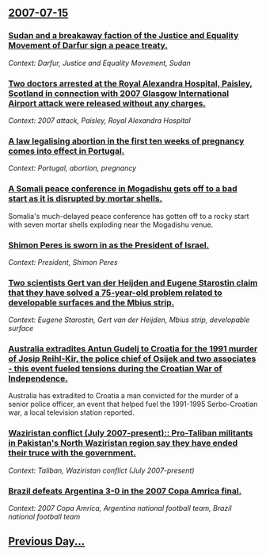 ## [2007-07-15](/news/2007/07/15/index.md)

### [ Sudan and a breakaway faction of the Justice and Equality Movement of Darfur sign a peace treaty. ](/news/2007/07/15/sudan-and-a-breakaway-faction-of-the-justice-and-equality-movement-of-darfur-sign-a-peace-treaty.md)
_Context: Darfur, Justice and Equality Movement, Sudan_

### [ Two doctors arrested at the Royal Alexandra Hospital, Paisley, Scotland in connection with 2007 Glasgow International Airport attack were released without any charges. ](/news/2007/07/15/two-doctors-arrested-at-the-royal-alexandra-hospital-paisley-scotland-in-connection-with-2007-glasgow-international-airport-attack-were-r.md)
_Context: 2007 attack, Paisley, Royal Alexandra Hospital_

### [ A law legalising abortion in the first ten weeks of pregnancy comes into effect in Portugal. ](/news/2007/07/15/a-law-legalising-abortion-in-the-first-ten-weeks-of-pregnancy-comes-into-effect-in-portugal.md)
_Context: Portugal, abortion, pregnancy_

### [ A Somali peace conference in Mogadishu gets off to a bad start as it is disrupted by mortar shells. ](/news/2007/07/15/a-somali-peace-conference-in-mogadishu-gets-off-to-a-bad-start-as-it-is-disrupted-by-mortar-shells.md)
Somalia&#039;s much-delayed peace conference has gotten off to a rocky start with seven mortar shells exploding near the Mogadishu venue.

### [ Shimon Peres is sworn in as the President of Israel. ](/news/2007/07/15/shimon-peres-is-sworn-in-as-the-president-of-israel.md)
_Context: President, Shimon Peres_

### [ Two scientists Gert van der Heijden and Eugene Starostin claim that they have solved a 75-year-old problem related to developable surfaces and the Mbius strip. ](/news/2007/07/15/two-scientists-gert-van-der-heijden-and-eugene-starostin-claim-that-they-have-solved-a-75-year-old-problem-related-to-developable-surfaces.md)
_Context: Eugene Starostin, Gert van der Heijden, Mbius strip, developable surface_

### [ Australia extradites Antun Gudelj to Croatia for the 1991 murder of Josip Reihl-Kir, the police chief of Osijek and two associates - this event fueled tensions during the Croatian War of Independence. ](/news/2007/07/15/australia-extradites-antun-gudelj-to-croatia-for-the-1991-murder-of-josip-reihl-kir-the-police-chief-of-osijek-and-two-associates-this-e.md)
Australia has extradited to Croatia a man convicted for the murder of a senior police officer, an event that helped fuel the 1991-1995 Serbo-Croatian war, a local television station reported.

### [ Waziristan conflict (July 2007-present):: Pro-Taliban militants in Pakistan's North Waziristan region say they have ended their truce with the government. ](/news/2007/07/15/waziristan-conflict-july-2007-present-pro-taliban-militants-in-pakistan-s-north-waziristan-region-say-they-have-ended-their-truce-with.md)
_Context: Taliban, Waziristan conflict (July 2007-present)_

### [ Brazil defeats Argentina 3-0 in the 2007 Copa Amrica final. ](/news/2007/07/15/brazil-defeats-argentina-3-0-in-the-2007-copa-america-final.md)
_Context: 2007 Copa Amrica, Argentina national football team, Brazil national football team_

## [Previous Day...](/news/2007/07/14/index.md)

